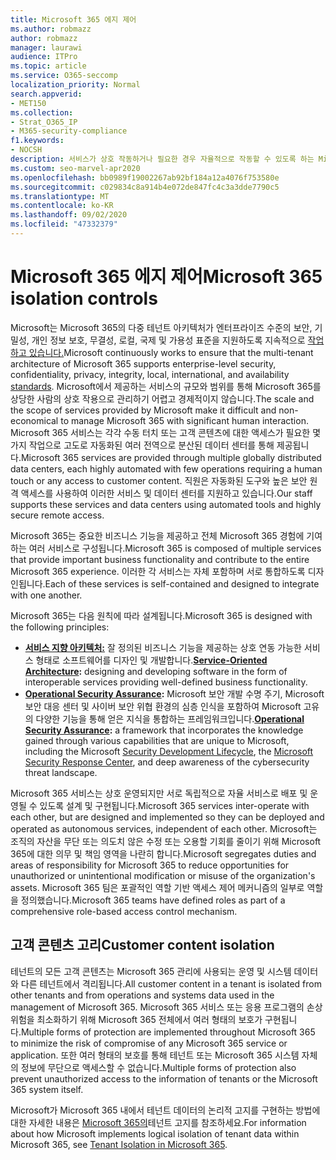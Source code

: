 ```yaml
---
title: Microsoft 365 에지 제어
ms.author: robmazz
author: robmazz
manager: laurawi
audience: ITPro
ms.topic: article
ms.service: O365-seccomp
localization_priority: Normal
search.appverid:
- MET150
ms.collection:
- Strat_O365_IP
- M365-security-compliance
f1.keywords:
- NOCSH
description: 서비스가 상호 작동하거나 필요한 경우 자율적으로 작동할 수 있도록 하는 Microsoft 365 내에서의 고리 컨트롤 작동 방법에 대해 자세히 알아보습니다.
ms.custom: seo-marvel-apr2020
ms.openlocfilehash: bb0989f19002267ab92bf184a12a4076f753580e
ms.sourcegitcommit: c029834c8a914b4e072de847fc4c3a3dde7790c5
ms.translationtype: MT
ms.contentlocale: ko-KR
ms.lasthandoff: 09/02/2020
ms.locfileid: "47332379"
---
```

# <a name="microsoft-365-isolation-controls"></a><span data-ttu-id="1c980-103">Microsoft 365 에지 제어</span><span class="sxs-lookup"><span data-stu-id="1c980-103">Microsoft 365 isolation controls</span></span> 

<span data-ttu-id="1c980-104">Microsoft는 Microsoft 365의 다중 테넌트 아키텍처가 엔터프라이즈 수준의 보안, 기밀성, 개인 정보 보호, 무결성, 로컬, 국제 및 가용성 표준을 지원하도록 지속적으로 [작업하고 있습니다.](https://www.microsoft.com/TrustCenter/Compliance?service=Office#Icons)</span><span class="sxs-lookup"><span data-stu-id="1c980-104">Microsoft continuously works to ensure that the multi-tenant architecture of Microsoft 365 supports enterprise-level security, confidentiality, privacy, integrity, local, international, and availability [standards](https://www.microsoft.com/TrustCenter/Compliance?service=Office#Icons).</span></span> <span data-ttu-id="1c980-105">Microsoft에서 제공하는 서비스의 규모와 범위를 통해 Microsoft 365를 상당한 사람의 상호 작용으로 관리하기 어렵고 경제적이지 않습니다.</span><span class="sxs-lookup"><span data-stu-id="1c980-105">The scale and the scope of services provided by Microsoft make it difficult and non-economical to manage Microsoft 365 with significant human interaction.</span></span> <span data-ttu-id="1c980-106">Microsoft 365 서비스는 각각 수동 터치 또는 고객 콘텐츠에 대한 액세스가 필요한 몇 가지 작업으로 고도로 자동화된 여러 전역으로 분산된 데이터 센터를 통해 제공됩니다.</span><span class="sxs-lookup"><span data-stu-id="1c980-106">Microsoft 365 services are provided through multiple globally distributed data centers, each highly automated with few operations requiring a human touch or any access to customer content.</span></span> <span data-ttu-id="1c980-107">직원은 자동화된 도구와 높은 보안 원격 액세스를 사용하여 이러한 서비스 및 데이터 센터를 지원하고 있습니다.</span><span class="sxs-lookup"><span data-stu-id="1c980-107">Our staff supports these services and data centers using automated tools and highly secure remote access.</span></span> 

<span data-ttu-id="1c980-108">Microsoft 365는 중요한 비즈니스 기능을 제공하고 전체 Microsoft 365 경험에 기여하는 여러 서비스로 구성됩니다.</span><span class="sxs-lookup"><span data-stu-id="1c980-108">Microsoft 365 is composed of multiple services that provide important business functionality and contribute to the entire Microsoft 365 experience.</span></span> <span data-ttu-id="1c980-109">이러한 각 서비스는 자체 포함하며 서로 통합하도록 디자인됩니다.</span><span class="sxs-lookup"><span data-stu-id="1c980-109">Each of these services is self-contained and designed to integrate with one another.</span></span>

<span data-ttu-id="1c980-110">Microsoft 365는 다음 원칙에 따라 설계됩니다.</span><span class="sxs-lookup"><span data-stu-id="1c980-110">Microsoft 365 is designed with the following principles:</span></span>

 - <span data-ttu-id="1c980-111">**[서비스 지향 아키텍처:](https://docs.microsoft.com/previous-versions/aa480021(v=msdn.10))** 잘 정의된 비즈니스 기능을 제공하는 상호 연동 가능한 서비스 형태로 소프트웨어를 디자인 및 개발합니다.</span><span class="sxs-lookup"><span data-stu-id="1c980-111">**[Service-Oriented Architecture](https://docs.microsoft.com/previous-versions/aa480021(v=msdn.10)):** designing and developing software in the form of interoperable services providing well-defined business functionality.</span></span>
 - <span data-ttu-id="1c980-112">**[Operational Security Assurance](https://www.microsoft.com/download/details.aspx?id=40872):** Microsoft 보안 개발 수명 주기, Microsoft 보안 대응 센터 [](https://www.microsoft.com/sdl/default.aspx)및 사이버 보안 [](https://technet.microsoft.com/library/dn440717.aspx)위협 환경의 심층 인식을 포함하여 Microsoft 고유의 다양한 기능을 통해 얻은 지식을 통합하는 프레임워크입니다.</span><span class="sxs-lookup"><span data-stu-id="1c980-112">**[Operational Security Assurance](https://www.microsoft.com/download/details.aspx?id=40872):** a framework that incorporates the knowledge gained through various capabilities that are unique to Microsoft, including the Microsoft [Security Development Lifecycle](https://www.microsoft.com/sdl/default.aspx), the [Microsoft Security Response Center](https://technet.microsoft.com/library/dn440717.aspx), and deep awareness of the cybersecurity threat landscape.</span></span>

<span data-ttu-id="1c980-113">Microsoft 365 서비스는 상호 운영되지만 서로 독립적으로 자율 서비스로 배포 및 운영될 수 있도록 설계 및 구현됩니다.</span><span class="sxs-lookup"><span data-stu-id="1c980-113">Microsoft 365 services inter-operate with each other, but are designed and implemented so they can be deployed and operated as autonomous services, independent of each other.</span></span> <span data-ttu-id="1c980-114">Microsoft는 조직의 자산을 무단 또는 의도치 않은 수정 또는 오용할 기회를 줄이기 위해 Microsoft 365에 대한 의무 및 책임 영역을 나란히 합니다.</span><span class="sxs-lookup"><span data-stu-id="1c980-114">Microsoft segregates duties and areas of responsibility for Microsoft 365 to reduce opportunities for unauthorized or unintentional modification or misuse of the organization's assets.</span></span> <span data-ttu-id="1c980-115">Microsoft 365 팀은 포괄적인 역할 기반 액세스 제어 메커니즘의 일부로 역할을 정의했습니다.</span><span class="sxs-lookup"><span data-stu-id="1c980-115">Microsoft 365 teams have defined roles as part of a comprehensive role-based access control mechanism.</span></span>

## <a name="customer-content-isolation"></a><span data-ttu-id="1c980-116">고객 콘텐츠 고리</span><span class="sxs-lookup"><span data-stu-id="1c980-116">Customer content isolation</span></span>

<span data-ttu-id="1c980-117">테넌트의 모든 고객 콘텐츠는 Microsoft 365 관리에 사용되는 운영 및 시스템 데이터와 다른 테넌트에서 격리됩니다.</span><span class="sxs-lookup"><span data-stu-id="1c980-117">All customer content in a tenant is isolated from other tenants and from operations and systems data used in the management of Microsoft 365.</span></span> <span data-ttu-id="1c980-118">Microsoft 365 서비스 또는 응용 프로그램의 손상 위험을 최소화하기 위해 Microsoft 365 전체에서 여러 형태의 보호가 구현됩니다.</span><span class="sxs-lookup"><span data-stu-id="1c980-118">Multiple forms of protection are implemented throughout Microsoft 365 to minimize the risk of compromise of any Microsoft 365 service or application.</span></span> <span data-ttu-id="1c980-119">또한 여러 형태의 보호를 통해 테넌트 또는 Microsoft 365 시스템 자체의 정보에 무단으로 액세스할 수 없습니다.</span><span class="sxs-lookup"><span data-stu-id="1c980-119">Multiple forms of protection also prevent unauthorized access to the information of tenants or the Microsoft 365 system itself.</span></span>

<span data-ttu-id="1c980-120">Microsoft가 Microsoft 365 내에서 테넌트 데이터의 논리적 고지를 구현하는 방법에 대한 자세한 내용은 [Microsoft 365의](microsoft-365-tenant-isolation-overview.md)테넌트 고지를 참조하세요.</span><span class="sxs-lookup"><span data-stu-id="1c980-120">For information about how Microsoft implements logical isolation of tenant data within Microsoft 365, see [Tenant Isolation in Microsoft 365](microsoft-365-tenant-isolation-overview.md).</span></span>
